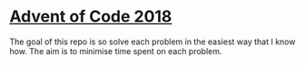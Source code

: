# [Advent of Code 2018](https://adventofcode.com/2018/)

The goal of this repo is so solve each problem in the easiest way that I know how. The aim is to minimise time spent on each problem.